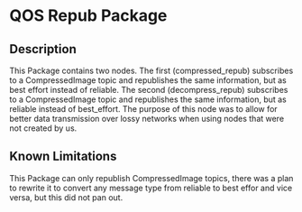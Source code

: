 # QOS Repub Package

## Description
This Package contains two nodes. The first (compressed_repub) subscribes to a CompressedImage topic and republishes the same information, but as best effort instead of reliable. The second (decompress_repub) subscribes to a CompressedImage topic and republishes the same information, but as reliable instead of best_effort. The purpose of this node was to allow for better data transmission over lossy networks when using nodes that were not created by us.

## Known Limitations
This Package can only republish CompressedImage topics, there was a plan to rewrite it to convert any message type from reliable to best effor and vice versa, but this did not pan out.